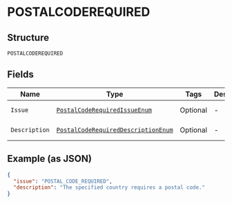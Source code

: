 
# POSTALCODEREQUIRED

## Structure

`POSTALCODEREQUIRED`

## Fields

| Name | Type | Tags | Description | Getter | Setter |
|  --- | --- | --- | --- | --- | --- |
| `Issue` | [`PostalCodeRequiredIssueEnum`](../../doc/models/postal-code-required-issue-enum.md) | Optional | - | PostalCodeRequiredIssueEnum getIssue() | setIssue(PostalCodeRequiredIssueEnum issue) |
| `Description` | [`PostalCodeRequiredDescriptionEnum`](../../doc/models/postal-code-required-description-enum.md) | Optional | - | PostalCodeRequiredDescriptionEnum getDescription() | setDescription(PostalCodeRequiredDescriptionEnum description) |

## Example (as JSON)

```json
{
  "issue": "POSTAL_CODE_REQUIRED",
  "description": "The specified country requires a postal code."
}
```


